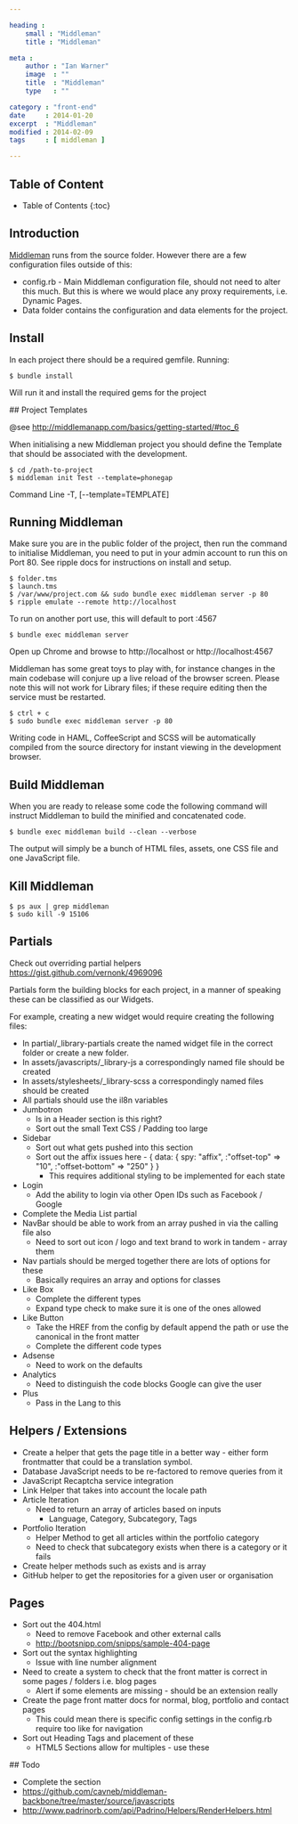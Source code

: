 ```yaml
---

heading :
    small : "Middleman"
    title : "Middleman"

meta :
    author : "Ian Warner"
    image  : ""
    title  : "Middleman"
    type   : ""

category : "front-end"
date     : 2014-01-20
excerpt  : "Middleman"
modified : 2014-02-09
tags     : [ middleman ]

---
```


## Table of Content
* Table of Contents
{:toc}

## Introduction
[Middleman][] runs from the source folder. However there are a few configuration
files outside of this:

* config.rb - Main Middleman configuration file, should not need to alter this
  much. But this is where we would place any proxy requirements, i.e. Dynamic
  Pages.
* Data folder contains the configuration and data elements for the project.

## Install

In each project there should be a required gemfile. Running:

    $ bundle install

Will run it and install the required gems for the project

## Project Templates

@see http://middlemanapp.com/basics/getting-started/#toc_6

When initialising a new Middleman project you should define the Template that
should be associated with the development.

    $ cd /path-to-project
    $ middleman init Test --template=phonegap

Command Line
-T, [--template=TEMPLATE]

## Running Middleman

Make sure you are in the public folder of the project, then run the command to
initialise Middleman, you need to put in your admin account to run this on Port
80. See ripple docs for instructions on install and setup.

    $ folder.tms
    $ launch.tms
    $ /var/www/project.com && sudo bundle exec middleman server -p 80
    $ ripple emulate --remote http://localhost

To run on another port use, this will default to port :4567

    $ bundle exec middleman server

Open up Chrome and browse to http://localhost or http://localhost:4567

Middleman has some great toys to play with, for instance changes in the main
codebase will conjure up a live reload of the browser screen. Please note this
will not work for Library files; if these require editing then the service must
be restarted.

    $ ctrl + c
    $ sudo bundle exec middleman server -p 80

Writing code in HAML, CoffeeScript and SCSS will be automatically compiled from
the source directory for instant viewing in the development browser.

## Build Middleman

When you are ready to release some code the following command will instruct
Middleman to build the minified and concatenated code.

    $ bundle exec middleman build --clean --verbose

The output will simply be a bunch of HTML files, assets, one CSS file and one
JavaScript file.

## Kill Middleman

    $ ps aux | grep middleman
    $ sudo kill -9 15106

## Partials
Check out overriding partial helpers
https://gist.github.com/vernonk/4969096

Partials form the building blocks for each project, in a manner of speaking
these can be classified as our Widgets.

For example, creating a new widget would require creating the following files:

* In partial/_library-partials create the named widget file in the correct
  folder or create a new folder.
* In assets/javascripts/_library-js a correspondingly named file should be created
* In assets/stylesheets/_library-scss a correspondingly named files should be created
* All partials should use the il8n variables
* Jumbotron
    * Is in a Header section is this right?
    * Sort out the small Text CSS / Padding too large
* Sidebar
    * Sort out what gets pushed into this section
    * Sort out the affix issues here - { data: { spy: "affix", :"offset-top" => "10", :"offset-bottom" => "250" } }
        * This requires additional styling to be implemented for each state
* Login
    * Add the ability to login via other Open IDs such as Facebook / Google
* Complete the Media List partial
* NavBar should be able to work from an array pushed in via the calling file also
    * Need to sort out icon / logo and text brand to work in tandem - array them
* Nav partials should be merged together there are lots of options for these
    * Basically requires an array and options for classes
* Like Box
    * Complete the different types
    * Expand type check to make sure it is one of the ones allowed
* Like Button
    * Take the HREF from the config by default append the path or use the canonical in the front matter
    * Complete the different code types
* Adsense
    * Need to work on the defaults
* Analytics
    * Need to distinguish the code blocks Google can give the user
* Plus
    * Pass in the Lang to this

## Helpers / Extensions

* Create a helper that gets the page title in a better way - either form frontmatter that could be a translation symbol.
* Database JavaScript needs to be re-factored to remove queries from it
* JavaScript Recaptcha service integration
* Link Helper that takes into account the locale path
* Article Iteration
    * Need to return an array of articles based on inputs
        * Language, Category, Subcategory, Tags
* Portfolio Iteration
    * Helper Method to get all articles within the portfolio category
    * Need to check that subcategory exists when there is a category or it fails
* Create helper methods such as exists and is array
* GitHub helper to get the repositories for a given user or organisation

## Pages
* Sort out the 404.html
    * Need to remove Facebook and other external calls
    * http://bootsnipp.com/snipps/sample-404-page
* Sort out the syntax highlighting
    * Issue with line number alignment
* Need to create a system to check that the front matter is correct in some pages / folders i.e. blog pages
    * Alert if some elements are missing - should be an extension really
* Create the page front matter docs for normal, blog, portfolio and contact pages
    * This could mean there is specific config settings in the config.rb require too like for navigation
* Sort out Heading Tags and placement of these
    * HTML5 Sections allow for multiples - use these

## Todo
* Complete the section
* https://github.com/cavneb/middleman-backbone/tree/master/source/javascripts
* http://www.padrinorb.com/api/Padrino/Helpers/RenderHelpers.html

[Middleman]:http://middlemanapp.com/